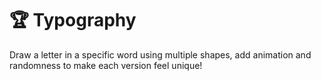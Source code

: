 # 🏆 Typography

Draw a letter in a specific word using multiple shapes, add animation and randomness to make each version feel unique!

